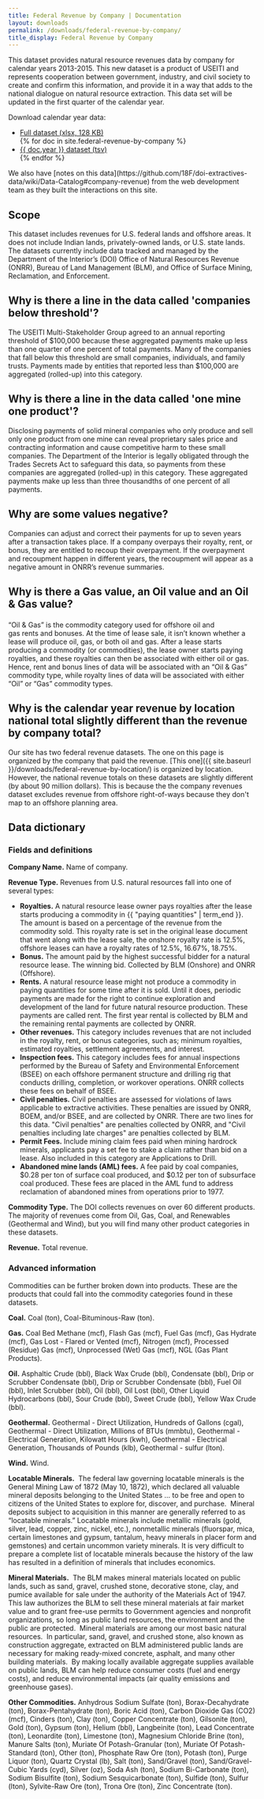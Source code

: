 ```yaml
---
title: Federal Revenue by Company | Documentation
layout: downloads
permalink: /downloads/federal-revenue-by-company/
title_display: Federal Revenue by Company
---
```



<p class="case_studies_intro-para">This dataset provides natural resource
revenues data by company for calendar years 2013-2015. This new dataset is
a product of USEITI and represents cooperation between government,
industry, and civil society to create and confirm this information, and
provide it in a way that adds to the national dialogue on natural resource
extraction. This data set will be updated in the first quarter of the
calendar year.</p>

<p class="downloads-download_links-intro">Download calendar year data:
  <ul class="downloads-download_links list-unstyled">
    <li><a href="{{site.baseurl}}/downloads/federal_revenue_by_company_CY2013-CY2015_2016-03-04.xlsx"><icon class="icon-cloud icon-padded"></icon>
    Full dataset (xlsx, 128 KB)</a></li>
    {% for doc in site.federal-revenue-by-company %}
    <li><a href="{{ site.baseurl }}/data/company/revenue/{{ doc.year }}.tsv"><icon class="icon-cloud icon-padded"></icon>
    {{ doc.year }} dataset (tsv)</a></li>
    {% endfor %}
  </ul>
</p>

<p class="u-margin-top" markdown="1">We also have [notes on this data](https://github.com/18F/doi-extractives-data/wiki/Data-Catalog#company-revenue) from the web development team as they built the interactions on this site.</p>

<h2 class="h3">Scope</h2>

This dataset includes revenues for U.S. federal lands and offshore areas. It does not include Indian lands, privately-owned lands, or U.S. state lands. The datasets currently include data tracked and managed by the Department of the Interior’s (DOI) Office of Natural Resources Revenue (ONRR), Bureau of Land Management (BLM), and Office of Surface Mining, Reclamation, and Enforcement.

<h2 class="h3">Why is there a line in the data called 'companies below threshold'?</h2>

The USEITI Multi-Stakeholder Group agreed to an annual reporting threshold of $100,000 because these aggregated payments make up less than one quarter of one percent of total payments. Many of the companies that fall below this threshold are small companies, individuals, and family trusts. Payments made by entities that reported less than $100,000 are aggregated (rolled-up) into this category.

<h2 class="h3">Why is there a line in the data called 'one mine one product'?</h2>

Disclosing payments of solid mineral companies who only produce and sell only one product from one mine can reveal proprietary sales price and contracting information and cause competitive harm to these small companies. The Department of the Interior is legally obligated through the Trades Secrets Act to safeguard this data, so payments from these companies are aggregated (rolled-up) in this category. These aggregated payments make up less than three thousandths of one percent of all payments.

<h2 class="h3">Why are some values negative?</h2>

Companies can adjust and correct their payments for up to seven years after a transaction takes place. If a company overpays their royalty, rent, or bonus, they are entitled to recoup their overpayment. If the overpayment and recoupment happen in different years, the recoupment will appear as a negative amount in ONRR’s revenue summaries.

<h2 class="h3">Why is there a Gas value, an Oil value and an Oil & Gas value?</p></h2>

“Oil & Gas” is the commodity category used for offshore oil and gas rents and bonuses. At the time of lease sale, it isn’t known whether a lease will produce oil, gas, or both oil and gas. After a lease starts producing a commodity (or commodities), the lease owner starts paying royalties, and these royalties can then be associated with either oil or gas. Hence, rent and bonus lines of data will be associated with an “Oil & Gas” commodity type, while royalty lines of data will be associated with either “Oil” or “Gas” commodity types.

<h2 class="h3">Why is the calendar year revenue by location national total slightly different than the revenue by company total?</h2>

Our site has two federal revenue datasets. The one on this page is organized by the company that paid the revenue. [This one]({{ site.baseurl }}/downloads/federal-revenue-by-location/) is organized by location. However, the national revenue totals on these datasets are slightly different (by about 90 million dollars). This is because the the company revenues dataset excludes revenue from offshore right-of-ways because they don't map to an offshore planning area.

## Data dictionary

### Fields and definitions

**Company Name.** Name of company.

**Revenue Type.** Revenues from U.S. natural resources fall into one of several types:

* **Royalties.** A natural resource lease owner pays royalties after the lease starts producing a commodity in {{ "paying quantities" | term_end }}. The amount is based on a percentage of the revenue from the commodity sold. This royalty rate is set in the original lease document that went along with the lease sale, the onshore royalty rate is 12.5%, offshore leases can have a royalty rates of 12.5%, 16.67%, 18.75%.
* **Bonus.** The amount paid by the highest successful bidder for a natural resource lease. The winning bid. Collected by BLM (Onshore) and ONRR (Offshore).
* **Rents.** A natural resource lease might not produce a commodity in paying quantities for some time after it is sold. Until it does, periodic payments are made for the right to continue exploration and development of the land for future natural resource production. These payments are called rent. The first year rental is collected by BLM and the remaining rental payments are collected by ONRR.
* **Other revenues.** This category includes revenues that are not included in the royalty, rent, or bonus categories, such as; minimum royalties, estimated royalties, settlement agreements, and interest.
* **Inspection fees.** This category includes fees for annual inspections performed by the Bureau of Safety and Environmental Enforcement (BSEE) on each offshore permanent structure and drilling rig that conducts drilling, completion, or workover operations. ONRR collects these fees on behalf of BSEE.
* **Civil penalties.** Civil penalties are assessed for violations of laws applicable to extractive activities. These penalties are issued by ONRR, BOEM, and/or BSEE, and are collected by ONRR. There are two lines for this data. "Civil penalties" are penalties collected by ONRR, and "Civil penalties including late charges" are penalties collected by BLM.
* **Permit Fees.** Include mining claim fees  paid when mining hardrock minerals, applicants pay a set fee to stake a claim rather than bid on a lease. Also included in this category are Applications to Drill.
* **Abandoned mine lands (AML) fees.** A fee paid by coal companies, $0.28 per ton of surface coal produced, and $0.12 per ton of subsurface coal produced. These fees are placed in the AML fund to address reclamation of abandoned mines from operations prior to 1977.


**Commodity Type.** The DOI collects revenues on over 60 different products. The majority of revenues come from Oil, Gas, Coal, and Renewables (Geothermal and Wind), but you will find many other product categories in these datasets.

**Revenue.** Total revenue.

### Advanced information

Commodities can be further broken down into products. These are the products that could fall into the commodity categories found in these datasets.

**Coal.** Coal (ton), Coal-Bituminous-Raw (ton).

**Gas.** Coal Bed Methane (mcf), Flash Gas (mcf), Fuel Gas (mcf), Gas Hydrate (mcf), Gas Lost - Flared or Vented (mcf), Nitrogen (mcf), Processed (Residue) Gas (mcf), Unprocessed (Wet) Gas (mcf), NGL (Gas Plant Products).

**Oil.** Asphaltic Crude (bbl), Black Wax Crude (bbl), Condensate (bbl), Drip or Scrubber Condensate (bbl), Drip or Scrubber Condensate (bbl), Fuel Oil (bbl), Inlet Scrubber (bbl), Oil (bbl), Oil Lost (bbl), Other Liquid Hydrocarbons (bbl), Sour Crude (bbl), Sweet Crude (bbl), Yellow Wax Crude (bbl).

**Geothermal.** Geothermal - Direct Utilization, Hundreds of Gallons (cgal), Geothermal - Direct Utilization, Millions of BTUs (mmbtu), Geothermal - Electrical Generation, Kilowatt Hours (kwh), Geothermal - Electrical Generation, Thousands of Pounds (klb), Geothermal - sulfur (lton).

**Wind.** Wind.

**Locatable Minerals.**  The federal law governing locatable minerals is the General Mining Law of 1872 (May 10, 1872), which declared all valuable mineral deposits belonging to the United States ... to be free and open to citizens of the United States to explore for, discover, and purchase.  Mineral deposits subject to acquisition in this manner are generally referred to as “locatable minerals.” Locatable minerals include metallic minerals (gold, silver, lead, copper, zinc, nickel, etc.), nonmetallic minerals (fluorspar, mica, certain limestones and gypsum, tantalum, heavy minerals in placer form and gemstones) and certain uncommon variety minerals. It is very difficult to prepare a complete list of locatable minerals because the history of the law has resulted in a definition of minerals that includes economics.

**Mineral Materials.**  The BLM makes mineral materials located on public lands, such as sand, gravel, crushed stone, decorative stone, clay, and pumice available for sale under the authority of the Materials Act of 1947.  This law authorizes the BLM to sell these mineral materials at fair market value and to grant free-use permits to Government agencies and nonprofit organizations, so long as public land resources, the environment and the public are protected.  Mineral materials are among our most basic natural resources.  In particular, sand, gravel, and crushed stone, also known as construction aggregate, extracted on BLM administered public lands are necessary for making ready-mixed concrete, asphalt, and many other building materials.  By making locally available aggregate supplies available on public lands, BLM can help reduce consumer costs (fuel and energy costs), and reduce environmental impacts (air quality emissions and greenhouse gases). 

**Other Commodities.** Anhydrous Sodium Sulfate (ton), Borax-Decahydrate (ton), Borax-Pentahydrate (ton), Boric Acid (ton), Carbon Dioxide Gas (CO2) (mcf), Cinders (ton), Clay (ton), Copper Concentrate (ton), Gilsonite (ton), Gold (ton), Gypsum (ton), Helium (bbl), Langbeinite (ton), Lead Concentrate (ton), Leonardite (ton), Limestone (ton), Magnesium Chloride Brine (ton), Manure Salts (ton), Muriate Of Potash-Granular (ton), Muriate Of Potash-Standard (ton), Other (ton), Phosphate Raw Ore (ton), Potash (ton), Purge Liquor (ton), Quartz Crystal (lb), Salt (ton), Sand/Gravel (ton), Sand/Gravel-Cubic Yards (cyd), Silver (oz), Soda Ash (ton), Sodium Bi-Carbonate (ton), Sodium Bisulfite (ton), Sodium Sesquicarbonate (ton), Sulfide (ton), Sulfur (lton), Sylvite-Raw Ore (ton), Trona Ore (ton), Zinc Concentrate (ton).

